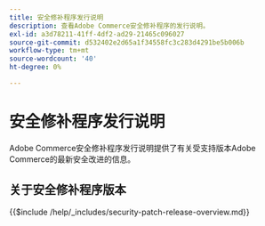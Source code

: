 ```yaml
---
title: 安全修补程序发行说明
description: 查看Adobe Commerce安全修补程序的发行说明。
exl-id: a3d78211-41ff-4df2-ad29-21465c096027
source-git-commit: d532402e2d65a1f34558fc3c283d4291be5b006b
workflow-type: tm+mt
source-wordcount: '40'
ht-degree: 0%

---
```



# 安全修补程序发行说明

Adobe Commerce安全修补程序发行说明提供了有关受支持版本Adobe Commerce的最新安全改进的信息。

## 关于安全修补程序版本

{{$include /help/_includes/security-patch-release-overview.md}}
